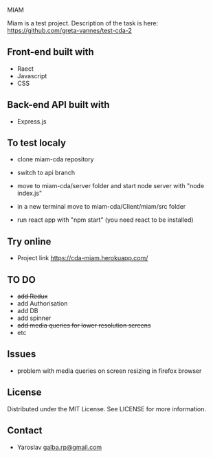 MIAM

Miam is a test project.
Description of the task is here: https://github.com/greta-vannes/test-cda-2

## Front-end built with

- Raect
- Javascript
- CSS

## Back-end API built with

- Express.js

## To test localy

- clone miam-cda repository

- switch to api branch

- move to miam-cda/server folder and start node server with "node index.js"

- in a new terminal move to miam-cda/Client/miam/src folder

- run react app with "npm start" (you need react to be installed)

## Try online

- Project link https://cda-miam.herokuapp.com/

## TO DO

- ~~add Redux~~
- add Authorisation
- add DB
- add spinner
- ~~add media queries for lower resolution screens~~
- etc

## Issues

- problem with media queries on screen resizing in firefox browser

## License

Distributed under the MIT License. See LICENSE for more information.

## Contact

- Yaroslav <galba.rp@gmail.com>
